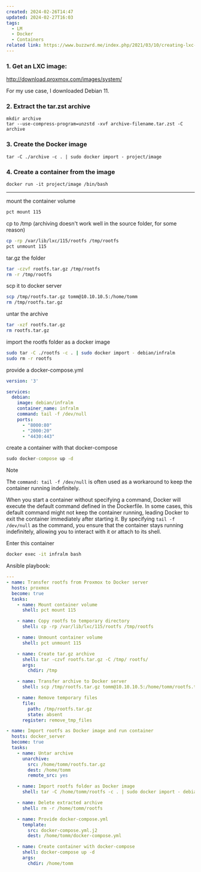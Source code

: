 ```yaml
---
created: 2024-02-26T14:47
updated: 2024-02-27T16:03
tags:
  - LM
  - Docker
  - Containers
related link: https://www.buzzwrd.me/index.php/2021/03/10/creating-lxc-containers-from-docker-and-oci-images/
---
```

### 1. Get an LXC image: 
http://download.proxmox.com/images/system/

For my use case, I downloaded Debian 11. 

### 2. Extract the tar.zst archive
```shell
mkdir archive
tar --use-compress-program=unzstd -xvf archive-filename.tar.zst -C archive
```

### 3. Create the Docker image
```shell
tar -C ./archive -c . | sudo docker import - project/image
```

### 4. Create a container from the image
```shell
docker run -it project/image /bin/bash
```

___

mount the container volume
```bash
pct mount 115
```

cp to /tmp (archiving doesn't work well in the source folder, for some reason)
```bash
cp -rp /var/lib/lxc/115/rootfs /tmp/rootfs 
pct unmount 115
```

tar.gz the folder
```bash
tar -czvf rootfs.tar.gz /tmp/rootfs 
rm -r /tmp/rootfs
```

scp it to docker server
```bash
scp /tmp/rootfs.tar.gz tomm@10.10.10.5:/home/tomm 
rm /tmp/rootfs.tar.gz
```

untar the archive
```bash
tar -xzf rootfs.tar.gz 
rm rootfs.tar.gz
```

import the rootfs folder as a docker image
```bash
sudo tar -C ./rootfs -c . | sudo docker import - debian/infralm
sudo rm -r rootfs
```

provide a docker-compose.yml
```yml
version: '3'

services:
  debian:
    image: debian/infralm
    container_name: infralm
    command: tail -f /dev/null
    ports:
      - "8000:80"
      - "2000:20"
      - "4430:443"
```

create a container with that docker-compose
```cmd
sudo docker-compose up -d
```

> [!NOTE] 
> The `command: tail -f /dev/null` is often used as a workaround to keep the container running indefinitely.
> 
> When you start a container without specifying a command, Docker will execute the default command defined in the Dockerfile. In some cases, this default command might not keep the container running, leading Docker to exit the container immediately after starting it. By specifying `tail -f /dev/null` as the command, you ensure that the container stays running indefinitely, allowing you to interact with it or attach to its shell.

Enter this container
```cmd
docker exec -it infralm bash
```

Ansible playbook:
```yml
---
- name: Transfer rootfs from Proxmox to Docker server
  hosts: proxmox
  become: true
  tasks:
    - name: Mount container volume
      shell: pct mount 115

    - name: Copy rootfs to temporary directory
      shell: cp -rp /var/lib/lxc/115/rootfs /tmp/rootfs

    - name: Unmount container volume
      shell: pct unmount 115

    - name: Create tar.gz archive
      shell: tar -czvf rootfs.tar.gz -C /tmp/ rootfs/
      args:
        chdir: /tmp

    - name: Transfer archive to Docker server
      shell: scp /tmp/rootfs.tar.gz tomm@10.10.10.5:/home/tomm/rootfs.tar.gz

    - name: Remove temporary files
      file:
        path: /tmp/rootfs.tar.gz
        state: absent
      register: remove_tmp_files

- name: Import rootfs as Docker image and run container
  hosts: docker_server
  become: true
  tasks:
    - name: Untar archive
      unarchive:
        src: /home/tomm/rootfs.tar.gz
        dest: /home/tomm
        remote_src: yes

    - name: Import rootfs folder as Docker image
      shell: tar -C /home/tomm/rootfs -c . | sudo docker import - debian/infralm

    - name: Delete extracted archive
      shell: rm -r /home/tomm/rootfs

    - name: Provide docker-compose.yml
      template:
        src: docker-compose.yml.j2
        dest: /home/tomm/docker-compose.yml

    - name: Create container with docker-compose
      shell: docker-compose up -d
      args:
        chdir: /home/tomm
```